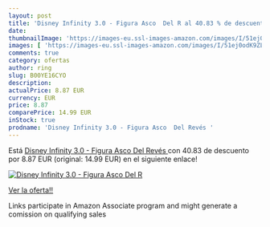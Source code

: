 ```yaml
---
layout: post
title: 'Disney Infinity 3.0 - Figura Asco  Del R al 40.83 % de descuento'
date: 
thumbnailImage: 'https://images-eu.ssl-images-amazon.com/images/I/51ej0odK9ZL._SL200_.jpg'
images: [ 'https://images-eu.ssl-images-amazon.com/images/I/51ej0odK9ZL._SL200_.jpg' ]
comments: true
category: ofertas
author: ring
slug: B00YE16CYO
description:
actualPrice: 8.87 EUR
currency: EUR
price: 8.87
comparePrice: 14.99 EUR
inStock: true
prodname: 'Disney Infinity 3.0 - Figura Asco  Del Revés '
---
```


Está [Disney Infinity 3.0 - Figura Asco  Del Revés ](https://www.amazon.es/dp/B00YE16CYO/?tag=tolees-21) con 40.83 de descuento por 8.87 EUR (original: 14.99 EUR) en el siguiente enlace!

[![Disney Infinity 3.0 - Figura Asco  Del R](https://images-eu.ssl-images-amazon.com/images/I/51ej0odK9ZL._SL200_.jpg)](https://www.amazon.es/dp/B00YE16CYO/?tag=tolees-21)

[Ver la oferta!!](https://www.amazon.es/dp/B00YE16CYO/?tag=tolees-21)

Links participate in Amazon Associate program and might generate a comission on qualifying sales


